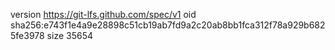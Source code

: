 version https://git-lfs.github.com/spec/v1
oid sha256:e743f1e4a9e28898c51cb19ab7fd9a2c20ab8bb1fca312f78a929b6825fe3978
size 35654
